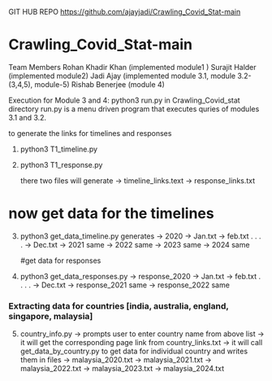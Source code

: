 GIT HUB REPO
https://github.com/ajayjadi/Crawling_Covid_Stat-main
# Crawling_Covid_Stat-main
Team Members 
Rohan Khadir Khan (implemented module1 )
Surajit Halder (implemented module2)
Jadi Ajay (implemented module 3.1, module 3.2-(3,4,5), module-5)
Rishab Benerjee (module 4)

Execution for Module 3 and 4:
python3 run.py in Crawling_Covid_stat directory
run.py is a menu driven program that executes quries of modules 3.1 and 3.2.



to generate the links for timelines and responses
1. python3 T1_timeline.py
2. python3 T1_response.py

    there two files will generate 
        -> timeline_links.text
        -> response_links.txt
    
# now get data for the timelines
3. python3 get_data_timeline.py
    generates
    -> 2020
        -> Jan.txt
        -> feb.txt
        .
        .
        .
        .
        -> Dec.txt
    -> 2021
        same 
    -> 2022
        same
    -> 2023
        same
    -> 2024
        same

	#get data for responses
4. python3 get_data_responses.py
    -> response_2020
        -> Jan.txt
        -> feb.txt
        .
        .
        .
        .
        -> Dec.txt
    -> response_2021
        same
    -> response_2022
        same

### Extracting data for countries [india, australia, england, singapore, malaysia]

5. country_info.py
    -> prompts user to enter country name from above list
    -> it will get the corresponding page link from country_links.txt
    -> it will call get_data_by_country.py to get data for individual country and writes them in files
        -> malaysia_2020.txt
        -> malaysia_2021.txt
        -> malaysia_2022.txt
        -> malaysia_2023.txt
        -> malaysia_2024.txt

